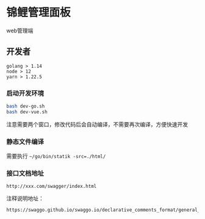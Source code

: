 # 锦鲤管理面板

web管理端

## 开发者

    golang > 1.14
    node > 12
    yarn > 1.22.5

### 启动开发环境

```bash
bash dev-go.sh
bash dev-vue.sh
```

注意需要两个窗口，修改代码后会自动编译，不需要再次编译，方便快速开发

### 静态文件编译

需要执行 `~/go/bin/statik -src=./html/`

### 接口文档地址

    http://xxx.com/swagger/index.html

注释说明地址：

    https://swaggo.github.io/swaggo.io/declarative_comments_format/general_api_info.html